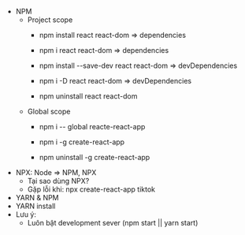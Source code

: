 - NPM
    - Project scope
        - npm install react react-dom => dependencies
        - npm i react react-dom => dependencies

        - npm install --save-dev react react-dom => devDependencies
        - npm i -D react react-dom => devDependencies

        - npm uninstall react react-dom
    - Global scope
        - npm i -- global reacte-react-app
        - npm i -g create-react-app

        - npm uninstall -g create-react-app
- NPX: Node => NPM, NPX
    - Tại sao dùng NPX?
    - Gặp lỗi khi: npx create-react-app tiktok
- YARN & NPM
- YARN install
- Lưu ý:
    - Luôn bật development sever (npm start || yarn start)